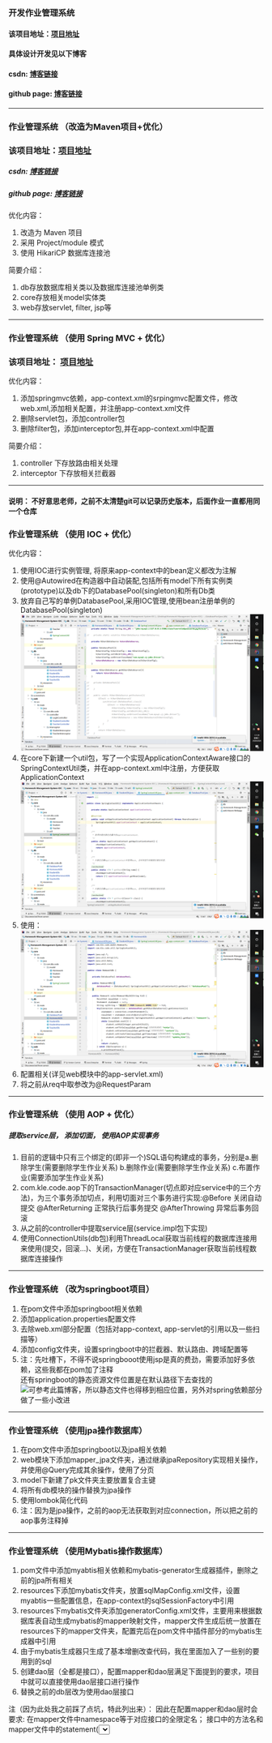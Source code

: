 ### 开发作业管理系统

#### 该项目地址：[项目地址](https://github.com/kelekle/homework)
#### 具体设计开发见以下博客
#### csdn: [博客链接](https://blog.csdn.net/qq_41446852/article/details/104831251) ###
#### github page: [博客链接](https://kelekle.github.io/2020/03/17/JAVAEE-02%20%E5%81%9A%E4%B8%80%E4%B8%AA%E4%BD%9C%E4%B8%9A%E7%AE%A1%E7%90%86%E7%B3%BB%E7%BB%9F%E2%80%94jsp+servlet+layui/)  

****
### 作业管理系统 （改造为Maven项目+优化） 

### 该项目地址：[项目地址](https://github.com/kelekle/homework_management_system)
##### csdn: [博客链接](https://blog.csdn.net/qq_41446852/article/details/104831251)
##### github page: [博客链接](https://kelekle.github.io/2020/03/17/JAVAEE-02%20%E5%81%9A%E4%B8%80%E4%B8%AA%E4%BD%9C%E4%B8%9A%E7%AE%A1%E7%90%86%E7%B3%BB%E7%BB%9F%E2%80%94jsp+servlet+layui/)  
优化内容：
1. 改造为 Maven 项目
2. 采用 Project/module 模式
3. 使用 HikariCP 数据库连接池  

简要介绍：  
1. db存放数据库相关类以及数据库连接池单例类
2. core存放相关model实体类
3. web存放servlet, filter, jsp等

****
### 作业管理系统 （使用 Spring MVC + 优化） 

### 该项目地址： [项目地址](https://github.com/kelekle/homework_management_system_springmvc)  
优化内容：
1. 添加springmvc依赖，app-context.xml的srpingmvc配置文件，修改web.xml,添加相关配置，并注册app-context.xml文件
2. 删除servlet包，添加controller包 
3. 删除filter包，添加interceptor包,并在app-context.xml中配置

简要介绍：  
1. controller 下存放路由相关处理
2. interceptor 下存放相关拦截器

****
#### 说明： 不好意思老师，之前不太清楚git可以记录历史版本，后面作业一直都用同一个仓库
### 作业管理系统 （使用 IOC + 优化） 

优化内容：
1. 使用IOC进行实例管理, 将原来app-context中的bean定义都改为注解
2. 使用@Autowired在构造器中自动装配,包括所有model下所有实例类(prototype)以及db下的DatabasePool(singleton)和所有Db类
2. 放弃自己写的单例DatabasePool,采用IOC管理,使用bean注册单例的DatabasePool(singleton)
![DatabasePool](screenshots/dbpool.png)
3. 在core下新建一个util包，写了一个实现ApplicationContextAware接口的SpringContextUtil类，并在app-context.xml中注册，方便获取ApplicationContext
![ApplicationContext](screenshots/context.png)
4. 使用：
![usage](screenshots/usage.png)
5. 配置相关(详见web模块中的app-servlet.xml)
6. 将之前从req中取参改为@RequestParam

****
### 作业管理系统 （使用 AOP + 优化）
 
##### 提取service层， 添加切面， 使用AOP实现事务
1. 目前的逻辑中只有三个绑定的(即非一个)SQL语句构建成的事务，分别是a.删除学生(需要删除学生作业关系) b.删除作业(需要删除学生作业关系) c.布置作业(需要添加学生作业关系)
2. com.kle.code.aop下的TransactionManager(切点即对应service中的三个方法)，为三个事务添加切点，利用切面对三个事务进行实现:@Before 关闭自动提交 @AfterReturning 正常执行后事务提交 @AfterThrowing 异常后事务回滚
3. 从之前的controller中提取service层(service.impl包下实现)
4. 使用ConnectionUtils(db包)利用ThreadLocal获取当前线程的数据库连接用来使用(提交，回滚...)、关闭，方便在TransactionManager获取当前线程数据库连接操作

****
### 作业管理系统 （改为springboot项目）

1. 在pom文件中添加springboot相关依赖
2. 添加application.properties配置文件
3. 去除web.xml部分配置（包括对app-context, app-servlet的引用以及一些扫描等）
4. 添加config文件夹，设置springboot中的拦截器、默认路由、跨域配置等
5. 注：先吐槽下，不得不说springbooot使用jsp是真的费劲，需要添加好多依赖，这些我都在pom加了注释  
还有springboot的静态资源文件位置是在默认路径下去查找的 ![可参考此篇博客](https://www.jianshu.com/p/eaae1b9d2b4a)，所以静态文件也得移到相应位置，另外对spring依赖部分做了一些小改进

****
### 作业管理系统 （使用jpa操作数据库）
1. 在pom文件中添加springboot以及jpa相关依赖
2. web模块下添加mapper_jpa文件夹，通过继承jpaRepository实现相关操作，并使用@Query完成其余操作，使用了分页
3. model下新建了pk文件夹主要放置复合主键
4. 将所有db模块的操作替换为jpa操作
5. 使用lombok简化代码
7. 注：因为是jpa操作，之前的aop无法获取到对应connection，所以把之前的aop事务注释掉

****
### 作业管理系统 （使用Mybatis操作数据库）

1. pom文件中添加myabtis相关依赖和mybatis-generator生成器插件，删除之前的jpa所有相关
1. resources下添加mybatis文件夹，放置sqlMapConfig.xml文件，设置myabtis一些配置信息，在app-context的sqlSessionFactory中引用
2. resources下mybatis文件夹添加generatorConfig.xml文件，主要用来根据数据库表自动生成mybatis的mapper映射文件，mapper文件生成后统一放置在resources下的mapper文件夹，配置完后在pom文件中插件部分的mybatis生成器中引用
3. 由于mybatis生成器只生成了基本增删改查代码，我在里面加入了一些别的要用到的sql
4. 创建dao层（全都是接口），配置mapper和dao层满足下面提到的要求，项目中就可以直接使用dao层接口进行操作
5. 替换之前的db层改为使用dao层接口

注（因为此处我之前踩了点坑，特此列出来）：
因此在配置mapper和dao层时会要求:
在mapper文件中namespace等于对应接口的全限定名；
接口中的方法名和mapper文件中的statement(<select>,<update>...标签)的id属性值一致;
接口中的方法输入值参数和mapper文件中statement的parameterType指定的类型一致。
接口中的方法的返回值类型和mapper文件中statement的resultType指定的类型一致。


